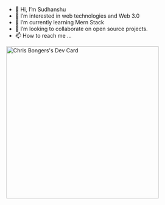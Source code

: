 - 👋 Hi, I’m Sudhanshu
- 👀 I’m interested in web technologies and Web 3.0
- 🌱 I’m currently learning Mern Stack
- 💞️ I’m looking to collaborate on open source projects.
- 📫 How to reach me ...

<!---
sudoofe123/sudoofe123 is a ✨ special ✨ repository because its `README.md` (this file) appears on your GitHub profile.
You can click the Preview link to take a look at your changes.
--->

<a href="https://app.daily.dev/DailyDevTips"><img src="https://api.daily.dev/devcards/b2a0b896ef724e68a2364c727e8e9e6e.png?r=20z" width="400" alt="Chris Bongers's Dev Card"/></a>
